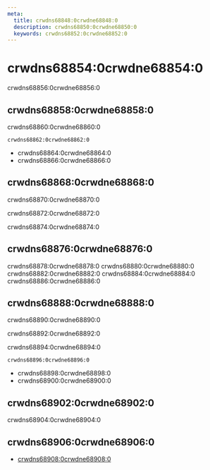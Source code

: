 ```yaml
---
meta:
  title: crwdns68848:0crwdne68848:0
  description: crwdns68850:0crwdne68850:0
  keywords: crwdns68852:0crwdne68852:0
---
```


# crwdns68854:0crwdne68854:0
crwdns68856:0crwdne68856:0

<entry-ad />

## crwdns68858:0crwdne68858:0
crwdns68860:0crwdne68860:0

`crwdns68862:0crwdne68862:0`
- crwdns68864:0crwdne68864:0
- crwdns68866:0crwdne68866:0


## crwdns68868:0crwdne68868:0
crwdns68870:0crwdne68870:0

  crwdns68872:0crwdne68872:0

  crwdns68874:0crwdne68874:0

## crwdns68876:0crwdne68876:0
crwdns68878:0crwdne68878:0
<alert type="success">crwdns68880:0crwdne68880:0</alert>
<alert type="info">crwdns68882:0crwdne68882:0</alert>
<alert type="warning">crwdns68884:0crwdne68884:0</alert>
<alert type="error">crwdns68886:0crwdne68886:0</alert>

## crwdns68888:0crwdne68888:0
crwdns68890:0crwdne68890:0

  crwdns68892:0crwdne68892:0

  crwdns68894:0crwdne68894:0

  `crwdns68896:0crwdne68896:0`
  - crwdns68898:0crwdne68898:0
  - crwdns68900:0crwdne68900:0

## crwdns68902:0crwdne68902:0
crwdns68904:0crwdne68904:0

## crwdns68906:0crwdne68906:0
  - [crwdns68908:0crwdne68908:0]()

<doc-footer />

